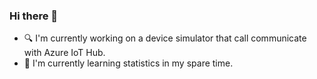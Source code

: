 ### Hi there 👋

<!--
**Stunitz/Stunitz** is a ✨ _special_ ✨ repository because its `README.md` (this file) appears on your GitHub profile.

Here are some ideas to get you started:

- 🔭 I’m currently working on ...
- 🌱 I’m currently learning ...
- 👯 I’m looking to collaborate on ...
- 🤔 I’m looking for help with ...
- 💬 Ask me about ...
- 📫 How to reach me: ...
- 😄 Pronouns: ...
- ⚡ Fun fact: ...
-->
-  🔍 I'm currently working on a device simulator that call communicate with Azure IoT Hub.
-  📖 I'm currently learning statistics in my spare time.
<!-- -  🤝 I'm looking to collaborate on -->
